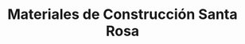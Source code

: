 ---
title: "Materiales de Construcción Santa Rosa"
url: /puente-alto/materiales-de-construccion-santa-rosa/
shop: Baustoffe
---